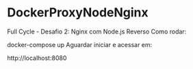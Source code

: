 # DockerProxyNodeNginx

Full Cycle - Desafio 2: Nginx com Node.js Reverso
Como rodar:

docker-compose up
Aguardar iniciar e acessar em:

http://localhost:8080
